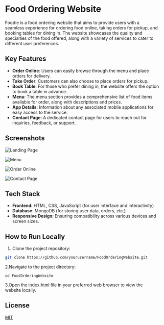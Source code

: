 # Food Ordering Website

Foodie is a food ordering website that aims to provide users with a seamless experience for ordering food online, taking orders for pickup, and booking tables for dining in. The website showcases the quality and specialties of the food offered, along with a variety of services to cater to different user preferences.

## Key Features

- **Order Online**: Users can easily browse through the menu and place orders for delivery.
- **Take Order**: Customers can also choose to place orders for pickup.
- **Book Table**: For those who prefer dining in, the website offers the option to book a table in advance.
- **Menu**: The menu section provides a comprehensive list of food items available for order, along with descriptions and prices.
- **App Details**: Information about any associated mobile applications for easy access to the service.
- **Contact Page**: A dedicated contact page for users to reach out for inquiries, feedback, or support.

## Screenshots

![Landing Page](landing_page_screenshot.png)

![Menu](menu_screenshot.png)

![Order Online](order_online_screenshot.png)

![Contact Page](contact_page_screenshot.png)

## Tech Stack

- **Frontend**: HTML, CSS, JavaScript (for user interface and interactivity)
- **Database**: MongoDB (for storing user data, orders, etc.)
- **Responsive Design**: Ensuring compatibility across various devices and screen sizes.

## How to Run Locally

1. Clone the project repository:

```bash
git clone https://github.com/yourusername/FoodOrderingWebsite.git
```

2.Navigate to the project directory:

```
cd FoodOrderingWebsite
```

3.Open the index.html file in your preferred web browser to view the website locally.



## License

[MIT](https://choosealicense.com/licenses/mit/)




